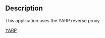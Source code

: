 ﻿## Description

This application uses the YARP reverse proxy


[YARP](https://microsoft.github.io/reverse-proxy/articles/getting-started.html)

